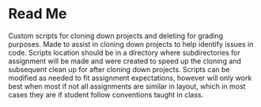 # Read Me
Custom scripts for cloning down projects and deleting for grading purposes.
Made to assist in cloning down projects to help identify issues in code.
Scripts location should be in a directory where subdirectories for assignment will be made and were created to speed up the cloning and subsequent clean up for after cloning down projects.
Scripts can be modified as needed to fit assignment expectations, however will only work best when most if not all assignments are similar in layout, which in most cases they are if student follow conventions taught in class.